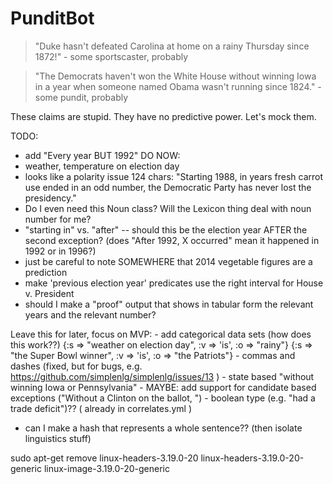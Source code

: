 PunditBot
=========

> "Duke hasn't defeated Carolina at home on a rainy Thursday since 1872!" - some sportscaster, probably

> "The Democrats haven't won the White House without winning Iowa in a year when someone named Obama wasn't running since 1824." - some pundit, probably

These claims are stupid. They have no predictive power. Let's mock them.

TODO:
  - add "Every year BUT 1992"
  DO NOW: 
  - weather, temperature on election day
  - looks like a polarity issue 124 chars: "Starting 1988, in years fresh carrot use ended in an odd number, the Democratic Party has never lost the presidency."
  - Do I even need this Noun class? Will the Lexicon thing deal with noun number for me?
  - "starting in" vs. "after" -- should this be the election year AFTER the second exception? (does "After 1992, X occurred" mean it happened in 1992 or in 1996?)
  - just be careful to note SOMEWHERE that 2014 vegetable figures are a prediction
  - make 'previous election year' predicates use the right interval for House v. President
  - should I make a "proof" output that shows in tabular form the relevant years and the relevant number?


Leave this for later, focus on MVP:
    - add categorical data sets (how does this work??) {:s => "weather on election day", :v => 'is', :o => "rainy"} {:s => "the Super Bowl winner", :v => 'is', :o => "the Patriots"}
    - commas and dashes (fixed, but for bugs, e.g. https://github.com/simplenlg/simplenlg/issues/13 )
    - state based "without winning Iowa or Pennsylvania"
    - MAYBE: add support for candidate based exceptions ("Without a Clinton on the ballot, ")
    - boolean type (e.g. "had a trade deficit")?? ( already in correlates.yml )
  - can I make a hash that represents a whole sentence?? (then isolate linguistics stuff)


sudo apt-get remove linux-headers-3.19.0-20 linux-headers-3.19.0-20-generic linux-image-3.19.0-20-generic